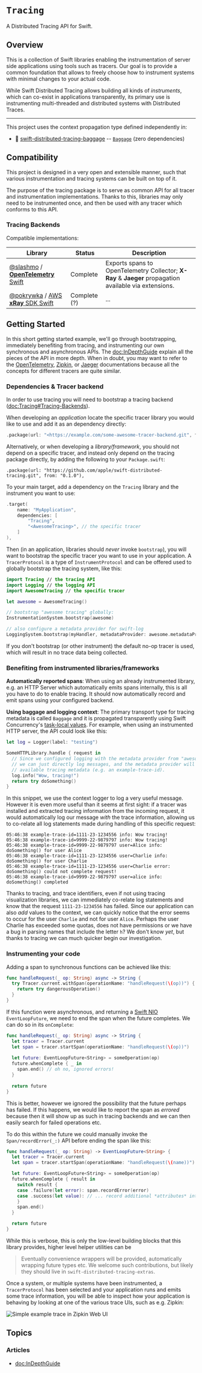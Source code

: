 # ``Tracing``

A Distributed Tracing API for Swift.

## Overview

This is a collection of Swift libraries enabling the instrumentation of server side applications using tools such as tracers. Our goal is to provide a common foundation that allows to freely choose how to instrument systems with minimal changes to your actual code.

While Swift Distributed Tracing allows building all kinds of _instruments_, which can co-exist in applications transparently, its primary use is instrumenting multi-threaded and distributed systems with Distributed Traces.


---

This project uses the context propagation type defined independently in:

- 🧳 [swift-distributed-tracing-baggage](https://github.com/apple/swift-distributed-tracing-baggage) -- [`Baggage`](https://apple.github.io/swift-distributed-tracing-baggage/docs/current/InstrumentationBaggage/Structs/Baggage.html) (zero dependencies)

## Compatibility

This project is designed in a very open and extensible manner, such that various instrumentation and tracing systems can be built on top of it. 

The purpose of the tracing package is to serve as common API for all tracer and instrumentation implementations. Thanks to this, libraries may only need to be instrumented once, and then be used with any tracer which conforms to this API.

### Tracing Backends
 
Compatible implementations:

| Library | Status | Description |
| ------- | ------ | ----------- |
| [@slashmo](https://github.com/slashmo) / [**OpenTelemetry** Swift](https://github.com/slashmo/opentelemetry-swift) | Complete | Exports spans to OpenTelemetry Collector; **X-Ray** & **Jaeger** propagation available via extensions. |
| [@pokrywka](https://github.com/pokryfka) / [AWS **xRay** SDK Swift](https://github.com/pokryfka/aws-xray-sdk-swift) | Complete (?) | ... |

## Getting Started

In this short getting started example, we'll go through bootstrapping, immediately benefiting from tracing, and instrumenting our own synchronous and asynchronous APIs. The  <doc:InDepthGuide> explain all the pieces of the API in more depth. When in doubt, you may want to refer to the [OpenTelemetry](https://opentelemetry.io), [Zipkin](https://zipkin.io), or [Jaeger](https://www.jaegertracing.io) documentations because all the concepts for different tracers are quite similar. 

### Dependencies & Tracer backend

In order to use tracing you will need to bootstrap a tracing backend (<doc:Tracing#Tracing-Backends>). 

When developing an *application* locate the specific tracer library you would like to use and add it as an dependency directly:

```swift
.package(url: "<https://example.com/some-awesome-tracer-backend.git", from: "..."),
```

Alternatively, or when developing a *library/framework*, you should not depend on a specific tracer, and instead only depend on the tracing package directly, by adding the following to your `Package.swift`:

```
.package(url: "https://github.com/apple/swift-distributed-tracing.git", from: "0.1.0"),
```

To your main target, add a dependency on the `Tracing` library and the instrument you want to use:

```swift
.target(
    name: "MyApplication", 
    dependencies: [
        "Tracing",
        "<AwesomeTracing>", // the specific tracer
    ]
),
```

Then (in an application, libraries should _never_ invoke `bootstrap`), you will want to bootstrap the specific tracer you want to use in your application. A ``TracerProtocol`` is a type of `InstrumentProtocol` and can be offered used to globally bootstrap the tracing system, like this:


```swift
import Tracing // the tracing API
import Logging // the logging API  
import AwesomeTracing // the specific tracer

let awesome = AwesomeTracing()

// bootstrap "awesome tracing" globally:
InstrumentationSystem.bootstrap(awesome)

// also configure a metadata provider for swift-log
LoggingSystem.bootstrap(myHandler, metadataProvider: awesome.metadataProvider)
```

If you don't bootstrap  (or other instrument) the default no-op tracer is used, which will result in no trace data being collected.

### Benefiting from instrumented libraries/frameworks

**Automatically reported spans**: When using an already instrumented library, e.g. an HTTP Server which automatically emits spans internally, this is all you have to do to enable tracing. It should now automatically record and emit spans using your configured backend.

**Using baggage and logging context**: The primary transport type for tracing metadata is called `Baggage` and it is propagated transparently using Swift Concurrency's [task-local values](https://developer.apple.com/documentation/swift/tasklocal). For example, when using an instrumented HTTP server, the API could look like this:

```swift
let log = Logger(label: "testing")

SomeHTTPLibrary.handle { request in
  // Since we configured logging with the metadata provider from "awesome tracing", 
  // we can just directly log messages, and the metadata provider will inject any
  // available tracing metadata (e.g. an example-trace-id).
  log.info("Wow, tracing!")
  return try doSomething()
}
```

In this snippet, we use the context logger to log a very useful message. However it is even more useful than it seems at first sight: if a tracer was installed and extracted tracing information from the incoming request, it would automatically log our message _with_ the trace information, allowing us to co-relate all log statements made during handling of this specific request:

```
05:46:38 example-trace-id=1111-23-1234556 info: Wow tracing!
05:46:38 example-trace-id=9999-22-9879797 info: Wow tracing!
05:46:38 example-trace-id=9999-22-9879797 user=Alice info: doSomething() for user Alice
05:46:38 example-trace-id=1111-23-1234556 user=Charlie info: doSomething() for user Charlie
05:46:38 example-trace-id=1111-23-1234556 user=Charlie error: doSomething() could not complete request!
05:46:38 example-trace-id=9999-22-9879797 user=alice info: doSomething() completed
```

Thanks to tracing, and trace identifiers, even if not using tracing visualization libraries, we can immediately co-relate log statements and know that the request `1111-23-1234556` has failed. Since our application can also _add_ values to the context, we can quickly notice that the error seems to occur for the user `Charlie` and not for user `Alice`. Perhaps the user Charlie has exceeded some quotas, does not have permissions or we have a bug in parsing names that include the letter `h`? We don't know _yet_, but thanks to tracing we can much quicker begin our investigation.

### Instrumenting your code

Adding a span to synchronous functions can be achieved like this:

```swift
func handleRequest(_ op: String) async -> String {
  try Tracer.current.withSpan(operationName: "handleRequest(\(op))") {
    return try dangerousOperation() 
  }
}
```

If this function were asynchronous, and returning a [Swift NIO](https://github.com/apple/swift-nio) `EventLoopFuture`,
we need to end the span when the future completes. We can do so in its `onComplete`:

```swift
func handleRequest(_ op: String) async -> String {
  let tracer = Tracer.current
  let span = tracer.startSpan(operationName: "handleRequest(\(op))")
  
  let future: EventLoopFuture<String> = someOperation(op)
  future.whenComplete { _ in 
    span.end() // oh no, ignored errors!
  }
  
  return future
}
```

This is better, however we ignored the possibility that the future perhaps has failed. If this happens, we would like to report the span as _errored_ because then it will show up as such in tracing backends and we can then easily search for failed operations etc.

To do this within the future we could manually invoke the ``Span/recordError(_:)`` API before ending the span like this:

```swift
func handleRequest(_ op: String) -> EventLoopFuture<String> {
  let tracer = Tracer.current
  let span = tracer.startSpan(operationName: "handleRequest(\(name))")

  let future: EventLoopFuture<String> = someOperation(op)
  future.whenComplete { result in
    switch result {
    case .failure(let error): span.recordError(error)
    case .success(let value): // ... record additional *attributes* into the span
    }
    span.end()
  }

  return future
}
```

While this is verbose, this is only the low-level building blocks that this library provides, higher level helper utilities can be  

> Eventually convenience wrappers will be provided, automatically wrapping future types etc. We welcome such contributions, but likely they should live in `swift-distributed-tracing-extras`.

Once a system, or multiple systems have been instrumented, a ``TracerProtocol`` has been selected and your application runs and emits some trace information, you will be able to inspect how your application is behaving by looking at one of the various trace UIs, such as e.g. Zipkin:

![Simple example trace in Zipkin Web UI](zipkin_trace.png)

## Topics

### Articles

- <doc:InDepthGuide>
